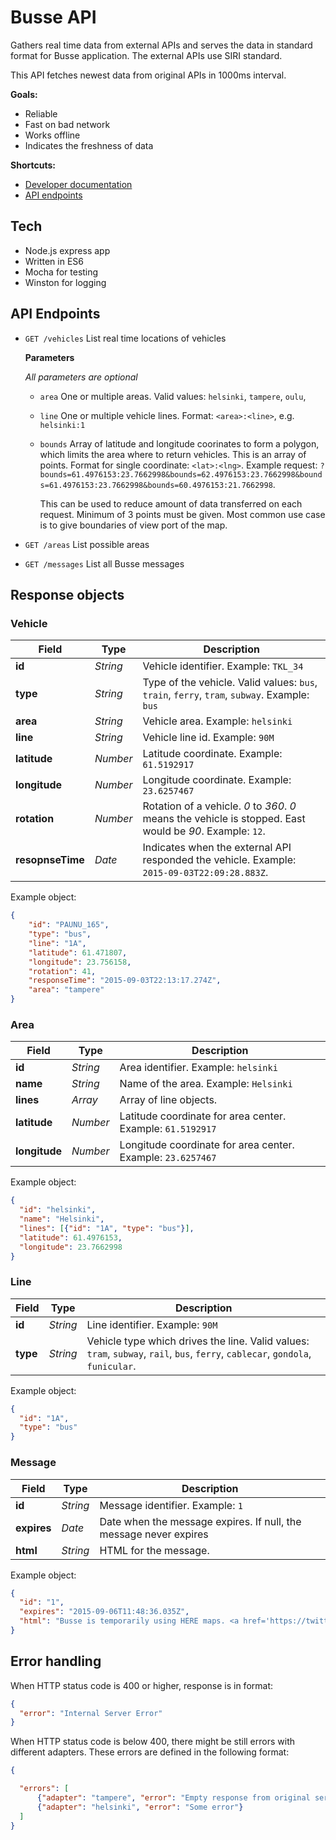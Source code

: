 # Busse API

Gathers real time data from external APIs and serves the data in standard format
for Busse application. The external APIs use SIRI standard.

This API fetches newest data from original APIs in 1000ms interval.

**Goals:**

* Reliable
* Fast on bad network
* Works offline
* Indicates the freshness of data


**Shortcuts:**

* [Developer documentation](docs/readme.md)
* [API endpoints](#api-endpoints)

## Tech

* Node.js express app
* Written in ES6
* Mocha for testing
* Winston for logging

## API Endpoints

* `GET /vehicles` List real time locations of vehicles

    **Parameters**

    *All parameters are optional*

    * `area` One or multiple areas. Valid values: `helsinki`, `tampere`, `oulu`,
    * `line` One or multiple vehicle lines. Format: `<area>:<line>`, e.g. `helsinki:1`
    * `bounds` Array of latitude and longitude coorinates to form a polygon, which limits the area where to return vehicles. This is an array of points. Format for single coordinate: `<lat>:<lng>`. Example request: `?bounds=61.4976153:23.7662998&bounds=62.4976153:23.7662998&bounds=61.4976153:23.7662998&bounds=60.4976153:21.7662998`.

        This can be used to reduce amount of data transferred on each request.
        Minimum of 3 points must be given.
        Most common use case is to give boundaries of view port of the map.

* `GET /areas` List possible areas

* `GET /messages` List all Busse messages


## Response objects

### Vehicle

Field     | Type | Description
--------- | ---- | -----------
**id**               | *String*  |  Vehicle identifier. Example: `TKL_34`
**type**             | *String*  |  Type of the vehicle. Valid values: `bus`, `train`, `ferry`, `tram`, `subway`. Example: `bus`
**area**             | *String*  |  Vehicle area. Example: `helsinki`
**line**             | *String*  |  Vehicle line id. Example: `90M`
**latitude**         | *Number*  |  Latitude coordinate. Example: `61.5192917`
**longitude**        | *Number*  |  Longitude coordinate. Example: `23.6257467`
**rotation**         | *Number*  |  Rotation of a vehicle. *0* to *360*. *0* means the vehicle is stopped. East would be *90*. Example: `12`.
**resopnseTime**     | *Date*    |  Indicates when the external API responded the vehicle. Example: `2015-09-03T22:09:28.883Z`.

Example object:

```json
{
    "id": "PAUNU_165",
    "type": "bus",
    "line": "1A",
    "latitude": 61.471807,
    "longitude": 23.756158,
    "rotation": 41,
    "responseTime": "2015-09-03T22:13:17.274Z",
    "area": "tampere"
}
```

### Area

Field     | Type | Description
--------- | ---- | -----------
**id**               | *String*  |  Area identifier. Example: `helsinki`
**name**             | *String*  |  Name of the area. Example: `Helsinki`
**lines**            | *Array*   |  Array of line objects.
**latitude**         | *Number*  |  Latitude coordinate for area center. Example: `61.5192917`
**longitude**        | *Number*  |  Longitude coordinate for area center. Example: `23.6257467`

Example object:

```json
{
  "id": "helsinki",
  "name": "Helsinki",
  "lines": [{"id": "1A", "type": "bus"}],
  "latitude": 61.4976153,
  "longitude": 23.7662998
}
```

### Line

Field     | Type | Description
--------- | ---- | -----------
**id**               | *String*  |  Line identifier. Example: `90M`
**type**             | *String*  |  Vehicle type which drives the line. Valid values: `tram`, `subway`, `rail`, `bus`, `ferry`, `cablecar`, `gondola`, `funicular`.


Example object:

```json
{
  "id": "1A",
  "type": "bus"
}
```

### Message

Field         | Type      | Description
------------- | --------- | -----------
**id**        | *String*  | Message identifier. Example: `1`
**expires**   | *Date*    | Date when the message expires. If null, the message never expires
**html**      | *String*  | HTML for the message.


Example object:

```json
{
  "id": "1",
  "expires": "2015-09-06T11:48:36.035Z",
  "html": "Busse is temporarily using HERE maps. <a href='https://twitter.com/bussefi'>Read more: twitter.com/bussefi<a>"
}
```


## Error handling

When HTTP status code is 400 or higher, response is in format:

```json
{
  "error": "Internal Server Error"
}
```

When HTTP status code is below 400, there might be still errors with different
adapters. These errors are defined in the following format:

```json
{

  "errors": [
      {"adapter": "tampere", "error": "Empty response from original server"},
      {"adapter": "helsinki", "error": "Some error"}
  ]
}
```

